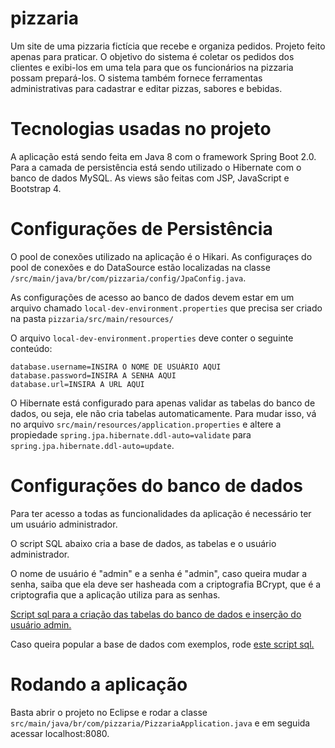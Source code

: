 # pizzaria
Um site de uma pizzaria fictícia que recebe e organiza pedidos. Projeto feito apenas para praticar.
O objetivo do sistema é coletar os pedidos dos clientes e exibi-los em uma tela para que os funcionários na pizzaria possam prepará-los.
O sistema também  fornece ferramentas administrativas para cadastrar e editar pizzas, sabores e bebidas.

# Tecnologias usadas no projeto
A aplicação está sendo feita em Java 8 com o framework Spring Boot 2.0. Para a camada de persistência está sendo utilizado o Hibernate com o banco de dados MySQL. As views são feitas com JSP, JavaScript e Bootstrap 4.

# Configurações de Persistência
O pool de conexões utilizado na aplicação é o Hikari.
As configuraçes do pool de conexões e do DataSource estão localizadas na classe ``/src/main/java/br/com/pizzaria/config/JpaConfig.java``. 

As configurações de acesso ao banco de dados devem estar em um arquivo chamado `local-dev-environment.properties` que precisa ser criado na pasta `pizzaria/src/main/resources/`

O arquivo `local-dev-environment.properties` deve conter o seguinte conteúdo:

```
database.username=INSIRA O NOME DE USUÁRIO AQUI
database.password=INSIRA A SENHA AQUI
database.url=INSIRA A URL AQUI
```

O Hibernate está configurado para apenas validar as tabelas do banco de dados, ou seja, ele não cria tabelas automaticamente. Para mudar isso, vá no arquivo ``src/main/resources/application.properties`` e altere a propiedade ``spring.jpa.hibernate.ddl-auto=validate`` para ``spring.jpa.hibernate.ddl-auto=update``.

# Configurações do banco de dados
Para ter acesso a todas as funcionalidades da aplicação é necessário ter um usuário administrador.

O script SQL abaixo cria a base de dados, as tabelas e o usuário administrador. 

O nome de usuário é "admin" e a senha é "admin", caso queira mudar a senha, saiba que ela deve ser hasheada com a criptografia BCrypt, que é a criptografia que a aplicação utiliza para as senhas.

[Script sql para a criação das tabelas do banco de dados e inserção do usuário admin.](https://gist.github.com/hudds/30d72c237598e5b7be097af21d5ee17d)

Caso queira popular a base de dados com exemplos, rode [este script sql.](https://gist.github.com/hudds/db0cd12f7a0297000ce0ff9b231a19d0)

# Rodando a aplicação
Basta abrir o projeto no Eclipse e rodar a classe ``src/main/java/br/com/pizzaria/PizzariaApplication.java`` e em seguida acessar localhost:8080.
